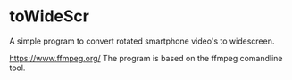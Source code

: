 # toWideScr
A simple program to convert rotated smartphone video's to widescreen.

https://www.ffmpeg.org/ The program is based on the ffmpeg comandline tool. 
